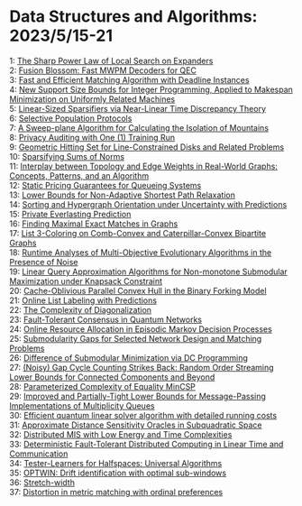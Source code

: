 # Data Structures and Algorithms: 2023/5/15-21  
1: [The Sharp Power Law of Local Search on Expanders](https://doi.org/10.48550/arXiv.2305.08269)  
2: [Fusion Blossom: Fast MWPM Decoders for QEC](https://doi.org/10.48550/arXiv.2305.08307)  
3: [Fast and Efficient Matching Algorithm with Deadline Instances](https://doi.org/10.48550/arXiv.2305.08353)  
4: [New Support Size Bounds for Integer Programming, Applied to Makespan  Minimization on Uniformly Related Machines](https://doi.org/10.48550/arXiv.2305.08432)  
5: [Linear-Sized Sparsifiers via Near-Linear Time Discrepancy Theory](https://doi.org/10.48550/arXiv.2305.08434)  
6: [Selective Population Protocols](https://doi.org/10.48550/arXiv.2305.08460)  
7: [A Sweep-plane Algorithm for Calculating the Isolation of Mountains](https://doi.org/10.48550/arXiv.2305.08470)  
8: [Privacy Auditing with One (1) Training Run](https://doi.org/10.48550/arXiv.2305.08846)  
9: [Geometric Hitting Set for Line-Constrained Disks and Related Problems](https://doi.org/10.48550/arXiv.2305.09045)  
10: [Sparsifying Sums of Norms](https://doi.org/10.48550/arXiv.2305.09049)  
11: [Interplay between Topology and Edge Weights in Real-World Graphs:  Concepts, Patterns, and an Algorithm](https://doi.org/10.48550/arXiv.2305.09083)  
12: [Static Pricing Guarantees for Queueing Systems](https://doi.org/10.48550/arXiv.2305.09168)  
13: [Lower Bounds for Non-Adaptive Shortest Path Relaxation](https://doi.org/10.48550/arXiv.2305.09230)  
14: [Sorting and Hypergraph Orientation under Uncertainty with Predictions](https://doi.org/10.48550/arXiv.2305.09245)  
15: [Private Everlasting Prediction](https://doi.org/10.48550/arXiv.2305.09579)  
16: [Finding Maximal Exact Matches in Graphs](https://doi.org/10.48550/arXiv.2305.09752)  
17: [List 3-Coloring on Comb-Convex and Caterpillar-Convex Bipartite Graphs](https://doi.org/10.48550/arXiv.2305.10108)  
18: [Runtime Analyses of Multi-Objective Evolutionary Algorithms in the  Presence of Noise](https://doi.org/10.48550/arXiv.2305.10259)  
19: [Linear Query Approximation Algorithms for Non-monotone Submodular  Maximization under Knapsack Constraint](https://doi.org/10.48550/arXiv.2305.10292)  
20: [Cache-Oblivious Parallel Convex Hull in the Binary Forking Model](https://doi.org/10.48550/arXiv.2305.10389)  
21: [Online List Labeling with Predictions](https://doi.org/10.48550/arXiv.2305.10536)  
22: [The Complexity of Diagonalization](https://doi.org/10.48550/arXiv.2305.10575)  
23: [Fault-Tolerant Consensus in Quantum Networks](https://doi.org/10.48550/arXiv.2305.10618)  
24: [Online Resource Allocation in Episodic Markov Decision Processes](https://doi.org/10.48550/arXiv.2305.10744)  
25: [Submodularity Gaps for Selected Network Design and Matching Problems](https://doi.org/10.48550/arXiv.2305.10935)  
26: [Difference of Submodular Minimization via DC Programming](https://doi.org/10.48550/arXiv.2305.11046)  
27: [(Noisy) Gap Cycle Counting Strikes Back: Random Order Streaming Lower  Bounds for Connected Components and Beyond](https://doi.org/10.48550/arXiv.2305.11053)  
28: [Parameterized Complexity of Equality MinCSP](https://doi.org/10.48550/arXiv.2305.11131)  
29: [Improved and Partially-Tight Lower Bounds for Message-Passing  Implementations of Multiplicity Queues](https://doi.org/10.48550/arXiv.2305.11286)  
30: [Efficient quantum linear solver algorithm with detailed running costs](https://doi.org/10.48550/arXiv.2305.11352)  
31: [Approximate Distance Sensitivity Oracles in Subquadratic Space](https://doi.org/10.48550/arXiv.2305.11580)  
32: [Distributed MIS with Low Energy and Time Complexities](https://doi.org/10.48550/arXiv.2305.11639)  
33: [Deterministic Fault-Tolerant Distributed Computing in Linear Time and  Communication](https://doi.org/10.48550/arXiv.2305.11644)  
34: [Tester-Learners for Halfspaces: Universal Algorithms](https://doi.org/10.48550/arXiv.2305.11765)  
35: [OPTWIN: Drift identification with optimal sub-windows](https://doi.org/10.48550/arXiv.2305.11942)  
36: [Stretch-width](https://doi.org/10.48550/arXiv.2305.12023)  
37: [Distortion in metric matching with ordinal preferences](https://doi.org/10.48550/arXiv.2305.12119)  
